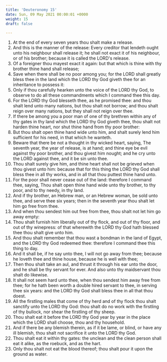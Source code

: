 ```yaml
---
title: 'Deuteronomy 15'
date: Sun, 09 May 2021 00:00:01 +0000
weight: 15
draft: false
  
---
```


1. At the end of every seven years thou shalt make a release.
2. And this is the manner of the release: Every creditor that lendeth ought unto his neighbour shall release it; he shall not exact it of his neighbour, or of his brother; because it is called the LORD's release.
3. Of a foreigner thou mayest exact it again: but that which is thine with thy brother thine hand shall release;
4. Save when there shall be no poor among you; for the LORD shall greatly bless thee in the land which the LORD thy God giveth thee for an inheritance to possess it:
5. Only if thou carefully hearken unto the voice of the LORD thy God, to observe to do all these commandments which I command thee this day.
6. For the LORD thy God blesseth thee, as he promised thee: and thou shalt lend unto many nations, but thou shalt not borrow; and thou shalt reign over many nations, but they shall not reign over thee.
7. If there be among you a poor man of one of thy brethren within any of thy gates in thy land which the LORD thy God giveth thee, thou shalt not harden thine heart, nor shut thine hand from thy poor brother:
8. But thou shalt open thine hand wide unto him, and shalt surely lend him sufficient for his need, in that which he wanteth.
9. Beware that there be not a thought in thy wicked heart, saying, The seventh year, the year of release, is at hand; and thine eye be evil against thy poor brother, and thou givest him nought; and he cry unto the LORD against thee, and it be sin unto thee.
10. Thou shalt surely give him, and thine heart shall not be grieved when thou givest unto him: because that for this thing the LORD thy God shall bless thee in all thy works, and in all that thou puttest thine hand unto.
11. For the poor shall never cease out of the land: therefore I command thee, saying, Thou shalt open thine hand wide unto thy brother, to thy poor, and to thy needy, in thy land.
12. And if thy brother, an Hebrew man, or an Hebrew woman, be sold unto thee, and serve thee six years; then in the seventh year thou shalt let him go free from thee.
13. And when thou sendest him out free from thee, thou shalt not let him go away empty:
14. Thou shalt furnish him liberally out of thy flock, and out of thy floor, and out of thy winepress: of that wherewith the LORD thy God hath blessed thee thou shalt give unto him.
15. And thou shalt remember that thou wast a bondman in the land of Egypt, and the LORD thy God redeemed thee: therefore I command thee this thing to day.
16. And it shall be, if he say unto thee, I will not go away from thee; because he loveth thee and thine house, because he is well with thee;
17. Then thou shalt take an aul, and thrust it through his ear unto the door, and he shall be thy servant for ever. And also unto thy maidservant thou shalt do likewise.
18. It shall not seem hard unto thee, when thou sendest him away free from thee; for he hath been worth a double hired servant to thee, in serving thee six years: and the LORD thy God shall bless thee in all that thou doest.
19. All the firstling males that come of thy herd and of thy flock thou shalt sanctify unto the LORD thy God: thou shalt do no work with the firstling of thy bullock, nor shear the firstling of thy sheep.
20. Thou shalt eat it before the LORD thy God year by year in the place which the LORD shall choose, thou and thy household.
21. And if there be any blemish therein, as if it be lame, or blind, or have any ill blemish, thou shalt not sacrifice it unto the LORD thy God.
22. Thou shalt eat it within thy gates: the unclean and the clean person shall eat it alike, as the roebuck, and as the hart.
23. Only thou shalt not eat the blood thereof; thou shalt pour it upon the ground as water.
